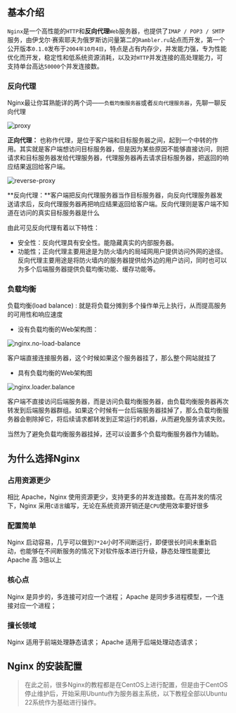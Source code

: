 ## 基本介绍

`Nginx`是一个高性能的`HTTP`和**反向代理**`Web`服务器，也提供了`IMAP / POP3 / SMTP`服务，由伊戈尔·赛索耶夫为俄罗斯访问量第二的`Rambler.ru`站点而开发，第一个公开版本`0.1.0`发布于`2004年10月4日`，特点是占有内存少，并发能力强，专为性能优化而开发，稳定性和低系统资源消耗，以及对`HTTP`并发连接的高处理能力，可支持单台高达`50000`个并发连接数。

### 反向代理

Nginx最让你耳熟能详的两个词——`负载均衡服务器`或者`反向代理服务器`，先聊一聊反向代理



![proxy](https://osskeagan.oss-cn-shanghai.aliyuncs.com/img/proxy.png)

**正向代理：** 也称作代理，是位于客户端和目标服务器之间，起到一个中转的作用。其实就是客户端想访问目标服务器，但是因为某些原因不能够直接访问，则把请求和目标服务器发给代理服务器，代理服务器再去请求目标服务器，把返回的响应结果返回给客户端。

![reverse-proxy](https://osskeagan.oss-cn-shanghai.aliyuncs.com/img/reverse-proxy.png)

**反向代理：**客户端把反向代理服务器当作目标服务器，向反向代理服务器发送请求后，反向代理服务器再把响应结果返回给客户端。反向代理则是客户端不知道在访问的真实目标服务器是什么



由此可见反向代理有着以下特性：

- 安全性：反向代理具有安全性。能隐藏真实的内部服务器。
- 功能性；正向代理主要用途是为防火墙内的局域网用户提供访问外网的途径。反向代理主要用途是将防火墙内的服务器提供给外边的用户访问，同时也可以为多个后端服务器提供负载均衡功能、缓存功能等。

### 负载均衡

负载均衡(load balance) : 就是将负载分摊到多个操作单元上执行，从而提高服务的可用性和响应速度

- 没有负载均衡的Web架构图：

![nginx.no-load-balance](https://osskeagan.oss-cn-shanghai.aliyuncs.com/img/nginx.no-load-balance.png)

客户端直接连接服务器，这个时候如果这个服务器挂了，那么整个网站就挂了

- 具有负载均衡的Web架构图

![nginx.loader.balance](https://osskeagan.oss-cn-shanghai.aliyuncs.com/img/nginx.loader.balance.png)

客户端不直接访问后端服务器，而是访问负载均衡服务器，由负载均衡服务器再次转发到后端服务器群组。如果这个时候有一台后端服务器挂掉了，那么负载均衡服务器会剔除掉它，将后续请求都转发到正常运行的机器，从而避免服务请求失败。

当然为了避免负载均衡服务器挂掉，还可以设置多个负载均衡服务器作为辅助。




## 为什么选择Nginx

### 占用资源更少

相比 Apache，Nginx 使用资源更少，支持更多的并发连接数。在高并发的情况下，Nginx 采用`C语言`编写，无论在系统资源开销还是`CPU`使用效率要好很多

### 配置简单

Nginx 启动容易，几乎可以做到`7*24`小时不间断运行，即便很长时间未重新启动，也能够在不间断服务的情况下对软件版本进行升级，静态处理性能要比 Apache 高 3倍以上

### 核心点

Nginx 是异步的，多连接可对应一个进程；
Apache 是同步多进程模型，一个连接对应一个进程；

### 擅长领域

Nginx 适用于前端处理静态请求；
Apache 适用于后端处理动态请求；



## Nginx 的安装配置

> 在此之前，很多Nginx的教程都是在CentOS上进行配置，但是由于CentOS停止维护后，开始采用Ubuntu作为服务器主系统，以下教程全部以Ubuntu 22系统作为基础进行操作。

